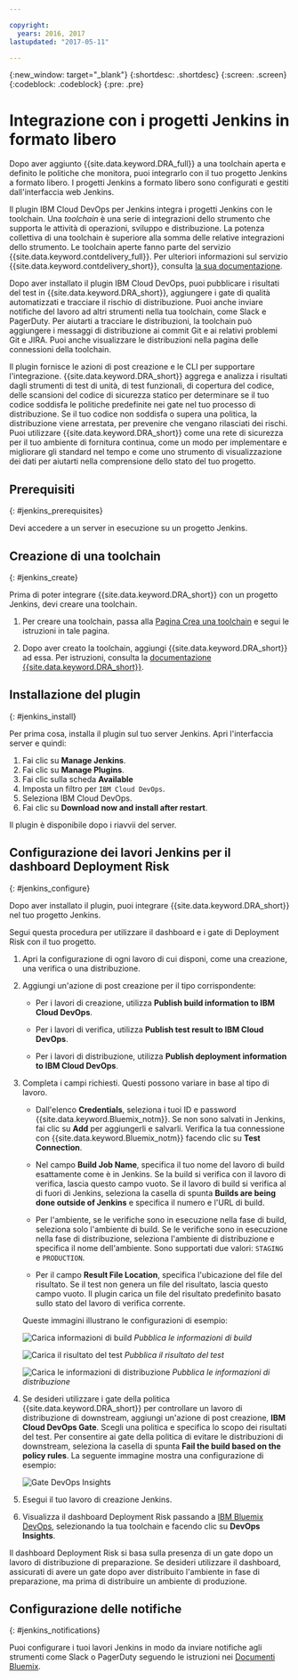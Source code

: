 ```yaml
---

copyright:
  years: 2016, 2017
lastupdated: "2017-05-11"

---
```


{:new_window: target="_blank"}
{:shortdesc: .shortdesc}
{:screen: .screen}
{:codeblock: .codeblock}
{:pre: .pre}

# Integrazione con i progetti Jenkins in formato libero

Dopo aver aggiunto {{site.data.keyword.DRA_full}} a una toolchain aperta e definito le politiche che monitora, puoi integrarlo con il tuo progetto Jenkins a formato libero. I progetti Jenkins a formato libero sono configurati e gestiti dall'interfaccia web Jenkins. 

Il plugin IBM Cloud DevOps per Jenkins integra i progetti Jenkins con le toolchain. Una _toolchain_ è una serie di integrazioni dello strumento che supporta le attività di operazioni, sviluppo e distribuzione. La potenza collettiva di una toolchain è superiore alla somma delle relative integrazioni dello strumento. Le toolchain aperte fanno parte del servizio {{site.data.keyword.contdelivery_full}}. Per ulteriori informazioni sul servizio {{site.data.keyword.contdelivery_short}}, consulta [la sua documentazione](https://console.ng.bluemix.net/docs/services/ContinuousDelivery/cd_about.html).

Dopo aver installato il plugin IBM Cloud DevOps, puoi pubblicare i risultati del test in {{site.data.keyword.DRA_short}}, aggiungere i gate di qualità automatizzati e tracciare il rischio di distribuzione. Puoi anche inviare notifiche del lavoro ad altri strumenti nella tua toolchain, come Slack e PagerDuty. Per aiutarti a tracciare le distribuzioni, la toolchain può aggiungere i messaggi di distribuzione ai commit Git e ai relativi problemi Git e JIRA. Puoi anche visualizzare le distribuzioni nella pagina delle connessioni della toolchain. 

Il plugin fornisce le azioni di post creazione e le CLI per supportare l'integrazione. {{site.data.keyword.DRA_short}} aggrega e analizza i risultati dagli strumenti di test di unità, di test funzionali, di copertura del codice, delle scansioni del codice di sicurezza statico per determinare se il tuo codice soddisfa le politiche predefinite nei gate nel tuo processo di distribuzione. Se il tuo codice non soddisfa o supera una politica, la distribuzione viene arrestata, per prevenire che vengano rilasciati dei rischi. Puoi utilizzare {{site.data.keyword.DRA_short}} come una rete di sicurezza per il tuo ambiente di fornitura continua, come un modo per implementare e migliorare gli standard nel tempo e come uno strumento di visualizzazione dei dati per aiutarti nella comprensione dello stato del tuo progetto.

## Prerequisiti
{: #jenkins_prerequisites}

Devi accedere a un server in esecuzione su un progetto Jenkins.

## Creazione di una toolchain
{: #jenkins_create}

Prima di poter integrare {{site.data.keyword.DRA_short}} con un progetto Jenkins, devi creare una toolchain. 

1. Per creare una toolchain, passa alla [Pagina Crea una toolchain](https://console.ng.bluemix.net/devops/create) e segui le istruzioni in tale pagina. 

2. Dopo aver creato la toolchain, aggiungi {{site.data.keyword.DRA_short}} ad essa. Per istruzioni, consulta la [documentazione {{site.data.keyword.DRA_short}}](https://console.ng.bluemix.net/docs/services/DevOpsInsights/index.html). 

## Installazione del plugin
{: #jenkins_install}

Per prima cosa, installa il plugin sul tuo server Jenkins. Apri l'interfaccia server e quindi:

1. Fai clic su **Manage Jenkins**.
2. Fai clic su **Manage Plugins**. 
3. Fai clic sulla scheda **Available**
4. Imposta un filtro per `IBM Cloud DevOps`. 
5. Seleziona IBM Cloud DevOps.
6. Fai clic su **Download now and install after restart**. 

Il plugin è disponibile dopo i riavvii del server.  

## Configurazione dei lavori Jenkins per il dashboard Deployment Risk
{: #jenkins_configure}

Dopo aver installato il plugin, puoi integrare {{site.data.keyword.DRA_short}} nel tuo progetto Jenkins. 

Segui questa procedura per utilizzare il dashboard e i gate di Deployment Risk con il tuo progetto.

1. Apri la configurazione di ogni lavoro di cui disponi, come una creazione, una verifica o una distribuzione.

2. Aggiungi un'azione di post creazione per il tipo corrispondente:

   * Per i lavori di creazione, utilizza **Publish build information to IBM Cloud DevOps**.
   
   * Per i lavori di verifica, utilizza **Publish test result to IBM Cloud DevOps**.
   
   * Per i lavori di distribuzione, utilizza **Publish deployment information to IBM Cloud DevOps**.
   
3. Completa i campi richiesti. Questi possono variare in base al tipo di lavoro. 

   * Dall'elenco **Credentials**, seleziona i tuoi ID e password {{site.data.keyword.Bluemix_notm}}. Se non sono salvati in Jenkins, fai clic su **Add** per aggiungerli e salvarli. Verifica la tua connessione con {{site.data.keyword.Bluemix_notm}} facendo clic su **Test Connection**.
   
   * Nel campo **Build Job Name**, specifica il tuo nome del lavoro di build esattamente come è in Jenkins. Se la build si verifica con il lavoro di verifica, lascia questo campo vuoto. Se il lavoro di build si verifica al di fuori di Jenkins, seleziona la casella di spunta **Builds are being done outside of Jenkins** e specifica il numero e l'URL di build.
   
   * Per l'ambiente, se le verifiche sono in esecuzione nella fase di build, seleziona solo l'ambiente di build. Se le verifiche sono in esecuzione nella fase di distribuzione, seleziona l'ambiente di distribuzione e specifica il nome dell'ambiente. Sono supportati due valori: `STAGING` e `PRODUCTION`.
   
   * Per il campo **Result File Location**, specifica l'ubicazione del file del risultato. Se il test non genera un file del risultato, lascia questo campo vuoto. Il plugin carica un file del risultato predefinito basato sullo stato del lavoro di verifica corrente.

   Queste immagini illustrano le configurazioni di esempio:
   
   ![Carica informazioni di build](images/Upload-Build-Info.png "Pubblica le informazioni di build su DRA")
   _Pubblica le informazioni di build_
   
   ![Carica il risultato del test](images/Upload-Test-Result.png "Pubblica il risultato del test su DRA")
   _Pubblica il risultato del test_
   
   ![Carica le informazioni di distribuzione](images/Upload-Deployment-Info.png "Pubblica le informazioni di distribuzione su DRA")
   _Pubblica le informazioni di distribuzione_

4. Se desideri utilizzare i gate della politica {{site.data.keyword.DRA_short}} per controllare un lavoro di distribuzione di downstream, aggiungi un'azione di post creazione, **IBM Cloud DevOps Gate**. Scegli una politica e specifica lo scopo dei risultati del test. Per consentire ai gate della politica di evitare le distribuzioni di downstream, seleziona la casella di spunta **Fail the build based on the policy rules**. La seguente immagine mostra una configurazione di esempio:

    ![Gate DevOps Insights](images/DRA-Gate.png "Gate DevOps Insights")

5. Esegui il tuo lavoro di creazione Jenkins.

6. Visualizza il dashboard Deployment Risk passando a [IBM Bluemix DevOps](https://console.ng.bluemix.net/devops), selezionando la tua toolchain e facendo clic su **DevOps Insights**.

Il dashboard Deployment Risk si basa sulla presenza di un gate dopo un lavoro di distribuzione di preparazione. Se desideri utilizzare il dashboard, assicurati di avere un gate dopo aver distribuito l'ambiente in fase di preparazione, ma prima di distribuire un ambiente di produzione.
    
## Configurazione delle notifiche
{: #jenkins_notifications}

Puoi configurare i tuoi lavori Jenkins in modo da inviare notifiche agli strumenti come Slack o PagerDuty seguendo le istruzioni nei [Documenti Bluemix](https://console.ng.bluemix.net/docs/services/ContinuousDelivery/toolchains_integrations.html#jenkins).

